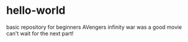 # hello-world
basic repository for beginners
AVengers infinity war was a good movie can't wait for the next part!
